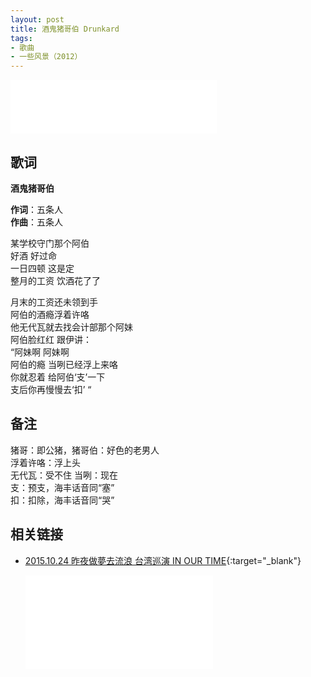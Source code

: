```yaml
---
layout: post
title: 酒鬼猪哥伯 Drunkard
tags:
- 歌曲
- 一些风景（2012）
---
```


<iframe frameborder="no" border="0" marginwidth="0" marginheight="0" width=330 height=86 src="//music.163.com/outchain/player?type=2&id=28587857&auto=1&height=66"></iframe>

## 歌词

**酒鬼猪哥伯**

**作词**：五条人  
**作曲**：五条人

某学校守门那个阿伯  
好酒 好过命  
一日四顿 这是定  
整月的工资 饮酒花了了

月末的工资还未领到手  
阿伯的酒瘾浮着许咯  
他无代瓦就去找会计部那个阿妹  
阿伯脸红红 跟伊讲：  
“阿妹啊 阿妹啊  
阿伯的瘾 当咧已经浮上来咯  
你就忍着 给阿伯‘支’一下  
支后你再慢慢去‘扣’ “

## 备注

猪哥：即公猪，猪哥伯：好色的老男人  
浮着许咯：浮上头  
无代瓦：受不住
当咧：现在  
支：预支，海丰话音同“塞”  
扣：扣除，海丰话音同“哭”

## 相关链接

- [2015.10.24 昨夜做夢去流浪 台湾巡演 IN OUR TIME](https://www.bilibili.com/video/BV1KZ4y1L7aj/){:target="_blank"}
  
  <div class="iframe-container"><iframe class="responsive-iframe" src="//player.bilibili.com/player.html?aid=372437501&bvid=BV1KZ4y1L7aj&cid=245327917&page=5" frameborder="no" allowfullscreen="true"></iframe></div>
